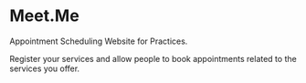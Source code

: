 # Meet.Me
Appointment Scheduling Website for Practices. 

Register your services and allow people to book appointments related to the services you offer.

